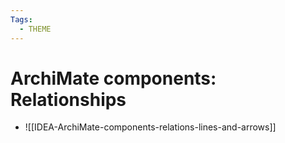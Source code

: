 ```yaml
---
Tags:
  - THEME
---
```



# ArchiMate components: Relationships

- ![[IDEA-ArchiMate-components-relations-lines-and-arrows]]
